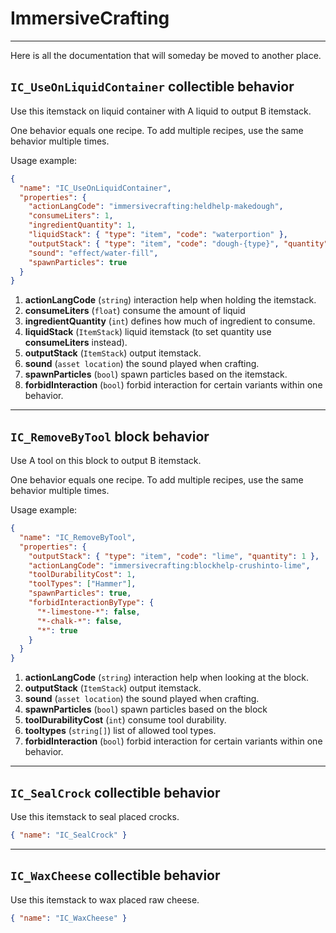 # ImmersiveCrafting

---

Here is all the documentation that will someday be moved to another place.

## `IC_UseOnLiquidContainer` collectible behavior

Use this itemstack on liquid container with A liquid to output B itemstack.

One behavior equals one recipe. To add multiple recipes, use the same behavior multiple times.

Usage example:

```json
{
  "name": "IC_UseOnLiquidContainer",
  "properties": {
    "actionLangCode": "immersivecrafting:heldhelp-makedough",
    "consumeLiters": 1,
    "ingredientQuantity": 1,
    "liquidStack": { "type": "item", "code": "waterportion" },
    "outputStack": { "type": "item", "code": "dough-{type}", "quantity": 1 },
    "sound": "effect/water-fill",
    "spawnParticles": true
  }
}
```

1. **actionLangCode** (`string`) interaction help when holding the itemstack.
2. **consumeLiters** (`float`) consume the amount of liquid
3. **ingredientQuantity** (`int`) defines how much of ingredient to consume.
4. **liquidStack** (`ItemStack`) liquid itemstack (to set quantity use **consumeLiters** instead).
5. **outputStack** (`ItemStack`) output itemstack.
6. **sound** (`asset location`) the sound played when crafting.
7. **spawnParticles** (`bool`) spawn particles based on the itemstack.
8. **forbidInteraction** (`bool`) forbid interaction for certain variants within one behavior.

---

## `IC_RemoveByTool` block behavior

Use A tool on this block to output B itemstack.

One behavior equals one recipe. To add multiple recipes, use the same behavior multiple times.

Usage example:

```json
{
  "name": "IC_RemoveByTool",
  "properties": {
    "outputStack": { "type": "item", "code": "lime", "quantity": 1 },
    "actionLangCode": "immersivecrafting:blockhelp-crushinto-lime",
    "toolDurabilityCost": 1,
    "toolTypes": ["Hammer"],
    "spawnParticles": true,
    "forbidInteractionByType": {
      "*-limestone-*": false,
      "*-chalk-*": false,
      "*": true
    }
  }
}
```

1. **actionLangCode** (`string`) interaction help when looking at the block.
2. **outputStack** (`ItemStack`) output itemstack.
3. **sound** (`asset location`) the sound played when crafting.
4. **spawnParticles** (`bool`) spawn particles based on the block
5. **toolDurabilityCost** (`int`) consume tool durability.
6. **tooltypes** (`string[]`) list of allowed tool types.
7. **forbidInteraction** (`bool`) forbid interaction for certain variants within one behavior.

---

## `IC_SealCrock` collectible behavior

Use this itemstack to seal placed crocks.

```json
{ "name": "IC_SealCrock" }
```

---

## `IC_WaxCheese` collectible behavior

Use this itemstack to wax placed raw cheese.

```json
{ "name": "IC_WaxCheese" }
```
